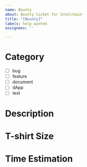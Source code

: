 ```yaml
---
name: Bounty
about: Bounty ticket for Intelchain
title: "[Bounty]"
labels: help wanted
assignees: ''

---
```



# Category
- [ ] bug
- [ ] feature
- [ ] document
- [ ] dApp
- [ ] test

# Description

# T-shirt Size
<!-- XS, S, M, L, XL, XXL -->

# Time Estimation

